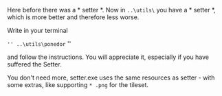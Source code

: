 Here before there was a * setter *. Now in `..\utils\` you have a * setter *, which is more better and therefore less worse.

Write in your terminal

`` ''
..\utils\ponedor
`` ''

and follow the instructions. You will appreciate it, especially if you have suffered the Setter.

You don't need more, setter.exe uses the same resources as setter - with some extras, like supporting `* .png` for the tileset.